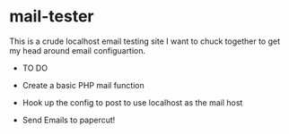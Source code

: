 # mail-tester
This is a crude localhost email testing site I want to chuck together to get my head around email configuartion.

- TO DO

- Create a basic PHP mail function
- Hook up the config to post to use localhost as the mail host
- Send Emails to papercut!
